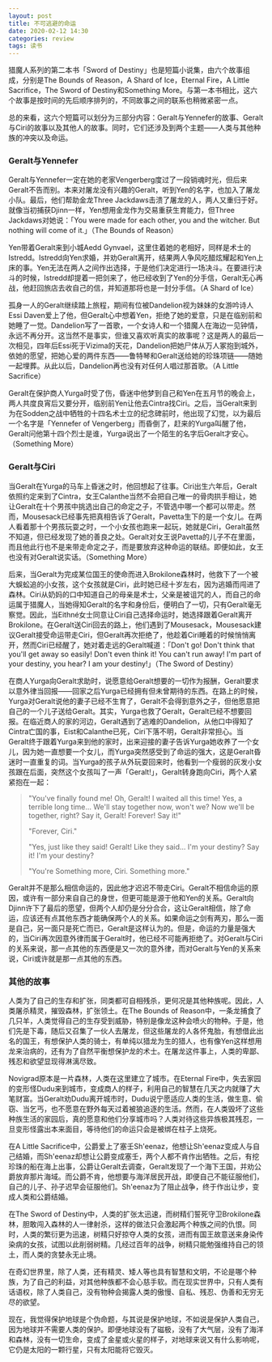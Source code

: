 ```yaml
---
layout: post
title: 不可逃避的命运
date: 2020-02-12 14:30
categories: review
tags: 读书
---
```


猎魔人系列的第二本书「Sword of Destiny」也是短篇小说集，由六个故事组成，分别是The Bounds of Reason，A Shard of Ice，Eternal Fire，A Little Sacrifice，The Sword of Destiny和Something More。与第一本书相比，这六个故事是按时间的先后顺序排列的，不同故事之间的联系也稍微紧密一点。

总的来看，这六个短篇可以划分为三部分内容：Geralt与Yennefer的故事、Geralt与Ciri的故事以及其他人的故事。同时，它们还涉及到两个主题——人类与其他种族的冲突以及命运。

### Geralt与Yennefer

Geralt与Yennefer一定在她的老家Vengerberg度过了一段销魂时光，但后来Geralt不告而别。本来对屠龙没有兴趣的Geralt，听到Yen的名字，也加入了屠龙小队。最后，他们帮助金龙Three Jackdaws击溃了屠龙的人，两人又重归于好。就像当初捕获Djinn一样，Yen想用金龙作为交易重获生育能力，但Three Jackdaws对她说：「You were made for each other, you and the witcher. But nothing will come of it.」（The Bounds of Reason）

Yen带着Geralt来到小城Aedd Gynvael，这里住着她的老相好，同样是术士的Istredd。Istredd向Yen求婚，并劝Geralt离开，结果两人争风吃醋炫耀起和Yen上床的事。Yen无法在两人之间作出选择，于是他们决定进行一场决斗。在要进行决斗的时候，Istredd却提着一把剑来了，他已经收到了Yen的分手信，Geralt无心再战，他赶回旅店去收自己的信，并知道那将也是一封分手信。（A Shard of Ice）

孤身一人的Geralt继续踏上旅程，期间有位被Dandelion视为妹妹的女游吟诗人Essi Daven爱上了他，但Geralt心中想着Yen，拒绝了她的爱意，只是在临别前和她睡了一觉。Dandelion写了一首歌，一个女诗人和一个猎魔人在海边一见钟情，永远不再分开。这当然不是事实，但谁又喜欢听真实的故事呢？这是两人的最后一次相见，四年后Essi死于Vizima的天花，Dandelion把她尸体从万人冢抱到城外，依她的愿望，把她心爱的两件东西——鲁特琴和Geralt送给她的珍珠项链——随她一起埋葬。从此以后，Dandelion再也没有对任何人唱过那首歌。（A Little Sacrifice）

Geralt在保护商人Yurga时受了伤，昏迷中他梦到自己和Yen在五月节的晚会上，两人共度良宵后又要分开，临别前Yen让他去Cintra找Ciri。之后，当Geralt来到为在Sodden之战中牺牲的十四名术士立的纪念碑前时，他出现了幻觉，以为最后一个名字是「Yennefer of Vengerberg」而昏倒了，赶来的Yurga叫醒了他，Geralt问他第十四个烈士是谁，Yurga说出了一个陌生的名字后Geralt才安心。（Something More）

### Geralt与Ciri

当Geralt在Yurga的马车上昏迷之时，他回想起了往事。Ciri出生六年后，Geralt依照约定来到了Cintra，女王Calanthe当然不会把自己唯一的骨肉拱手相让，她让Geralt在十个男孩中挑选出自己的命定之子，不管选中哪一个都可以带走。然而，Mousesack已经事先把真相告诉了Geralt，Pavetta生下的是一个女儿。在两人看着那十个男孩玩耍之时，一个小女孩也跑来一起玩，她就是Ciri，Geralt虽然不知道，但已经发现了她的善良之处。Geralt对女王说Pavetta的儿子不在里面，而且他此行也不是来带走命定之子，而是要放弃这种命运的联结。即便如此，女王也没有对Geralt说实话。（Something More）

后来，当Geralt为完成某位国王的使命而进入Brokilone森林时，他救下了一个被大蜈蚣追的小女孩，这个女孩就是Ciri，此时她已经十岁左右，因为逃婚而闯进了森林。Ciri从奶妈的口中知道自己的母亲是术士，父亲是被诅咒的人，而自己的命运属于猎魔人，当她得知Geralt的名字和身份后，便明白了一切，只有Geralt毫无察觉。因此，当Eithné女士同意让Ciri自己选择命运时，她选择跟着Geralt离开Brokilone。在Geralt送Ciri回去的路上，他们遇到了Mousesack，Mousesack建议Geralt接受命运带走Ciri，但Geralt再次拒绝了，他趁着Ciri睡着的时候悄悄离开，然而Ciri已经醒了，她对着走远的Geralt喊道：「Don't go! Don't think that you'll get away so easily! Don't even think it! You can't run away! I'm part of your destiny, you hear? I am your destiny!」（The Sword of Destiny）

在商人Yurga向Geralt求助时，说愿意给Geralt想要的一切作为报酬，Geralt要求以意外律当回报——回家之后Yurga已经拥有但未曾期待的东西。在路上的时候，Yurga对Geralt说他的妻子已经不生育了，Geralt不会得到意外之子，但他愿意把自己的一个儿子送给Geralt。其实，Yurga也救了Geralt，Geralt已经不想要回报。在临近商人的家的河边，Geralt遇到了逃难的Dandelion，从他口中得知了Cintra亡国的事，Eist和Calanthe已死，Ciri下落不明，Geralt非常担心。当Geralt终于跟着Yurga来到他的家时，出来迎接的妻子告诉Yurga她收养了一个女儿，因为她一直想要一个女儿，而Yurga突然感受到了命运的强大，这是Geralt昏迷时一直重复的词。当Yurga的孩子从外玩耍回来时，他看到一个瘦弱的灰发小女孩跟在后面，突然这个女孩叫了一声「Geralt!」，Geralt转身跑向Ciri，两个人紧紧抱在一起：

> "You've finally found me! Oh, Geralt! I waited all this time! Yes, a terrible long time... We'll stay together now, won't we? Now we'll be together, right? Say it, Geralt! Forever! Say it!"
> 
> "Forever, Ciri."
> 
> "Yes, just like they said! Geralt! Like they said... I'm your destiny? Say it! I'm your destiny?
> 
> "You're Something more, Ciri. Something more."

Geralt并不是那么相信命运的，因此他才迟迟不带走Ciri。Geralt不相信命运的原因，或许有一部分来自自己的身世，但更可能是源于他和Yen的关系。Geralt向Djinn许下了最后的愿望，但两个人却仍是分分合合，这让Geralt相信，除了命运，应该还有点其他东西才能确保两个人的关系。如果命运之剑有两刃，那么一面是自己，另一面只是死亡而已，Geralt是这样认为的。但是，命运的力量是强大的，当Ciri再次因意外律而属于Geralt时，他已经不可能再拒绝了。对Geralt与Ciri的关系来说，那一点其他的东西便是又一次的意外律，而对Geralt与Yen的关系来说，Ciri或许就是那一点其他的东西。

### 其他的故事

人类为了自己的生存和扩张，同类都可自相残杀，更何况是其他种族呢。因此，人类屠杀精灵，摧毁森林，扩张领土。在The Bounds of Reason中，一条龙捕食了几只羊，人类觉得自己的生存受到威胁，特别是像龙这种会喷火的物种。于是，他们先是下毒，随后又召集了一伙人去屠龙，但这些屠龙的人各怀鬼胎，有想借此出名的国王，有想保护人类的骑士，有单纯以猎龙为生的猎人，也有像Yen这样想用龙来治病的，还有为了自然平衡想保护龙的术士。在屠龙这件事上，人类的卑鄙、残忍和欲望显现得淋漓尽致。

Novigrad原本是一片森林，人类在这里建立了城市。在Eternal Fire中，失去家园的变形怪Dudu来到城市，变成商人的样子，利用自己的智慧在几天之内就赚了大笔财富。当Geralt劝Dudu离开城市时，Dudu说宁愿适应人类的生活，做生意、偷窃、当乞丐，也不愿意在野外每天过着被狼追逐的生活。然而，在人类毁坏了这些种族生活的家园后，真的愿意和他们分享城市吗？人类对待这些异族极其残忍，一旦变形怪露出本来面目，等待他们的命运只会是被绑在柱子上烧死。

在A Little Sacrifice中，公爵爱上了塞壬Sh'eenaz，他想让Sh'eenaz变成人与自己结婚，而Sh'eenaz却想让公爵变成塞壬，两个人都不肯作出牺牲。之后，有挖珍珠的船在海上出事，公爵让Geralt去调查，Geralt发现了一个海下王国，并劝公爵放弃那片海域。而公爵不肯，他想要与海洋居民开战，即便自己不能征服他们，自己的儿子、孙子迟早会征服他们。Sh'eenaz为了阻止战争，终于作出让步，变成人类和公爵结婚。

在The Sword of Destiny中，人类的扩张太迅速，而树精们誓死守卫Brokilone森林，胆敢闯入森林的人一律射杀，这样的做法只会激起两个种族之间的仇恨。同时，人类的繁衍更为迅速，树精只好掠夺人类的女孩，进而有国王故意送来身染传染病的女孩，试图以此削弱树精。几经过百年的战争，树精只能勉强维持自己的领土，而人类的贪婪永无止境。

在奇幻世界里，除了人类，还有精灵、矮人等也具有智慧和文明，不论是哪个种族，为了自己的利益，对其他种族都不会心慈手软。而在现实世界中，只有人类有话语权，除了人类自己，没有物种会揭露人类的傲慢、自私、残忍、伪善和无穷无尽的欲望。

现在，我觉得保护地球是个伪命题，与其说是保护地球，不如说是保护人类自己，因为地球并不需要人类的保护。即便地球没有了磁极，没有了大气层，没有了海洋和森林，没有一切生命，变成了金星或火星的样子，对地球来说又有什么影响呢，它仍是太阳的一颗行星，只有太阳能将它毁灭。